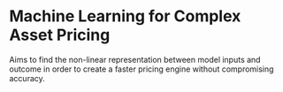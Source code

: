 # Machine Learning for Complex Asset Pricing
Aims to find the non-linear representation between model inputs and outcome in order to create a faster pricing engine without compromising accuracy.
